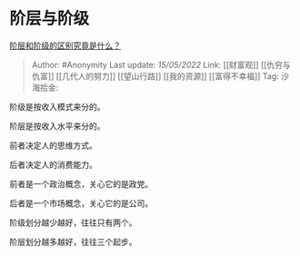 # 阶层与阶级
[阶层和阶级的区别究竟是什么？](https://www.zhihu.com/question/27679366/answer/2486337714)

> Author: #Anonymity
> Last update: *15/05/2022*
> Link: [[财富观]] [[仇穷与仇富]] [[几代人的努力]] [[望山行路]] [[我的资源]] [[富得不幸福]]
> Tag:
> 沙海拾金:

阶级是按收入模式来分的。

阶层是按收入水平来分的。

前者决定人的思维方式。

后者决定人的消费能力。

前者是一个政治概念，关心它的是政党。

后者是一个市场概念，关心它的是公司。

阶级划分越少越好，往往只有两个。

阶层划分越多越好，往往三个起步。
